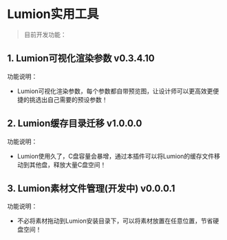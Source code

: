 # Lumion实用工具

> 目前开发功能：

## 1. Lumion可视化渲染参数 v0.3.4.10

功能说明：
* Lumion可视化渲染参数，每个参数都自带预览图，让设计师可以更高效更便捷的挑选出自己需要的预设参数！

## 2. Lumion缓存目录迁移 v1.0.0.0

功能说明：
* Lumion使用久了，C盘容量会暴增，通过本插件可以将Lumion的缓存文件移动到其他盘，释放大量C盘空间！

## 3. Lumion素材文件管理(开发中) v0.0.0.1

功能说明：
* 不必将素材拖动到Lumion安装目录下，可以将素材放置在任意位置，节省硬盘空间！
